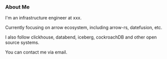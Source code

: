 ### About Me

I'm an infrastructure engineer at xxx.

Currently focusing on arrow ecosystem, including arrow-rs, datefusion, etc.

I also follow clickhouse, databend, iceberg, cockroachDB and other open source systems.

You can contact me via email.

